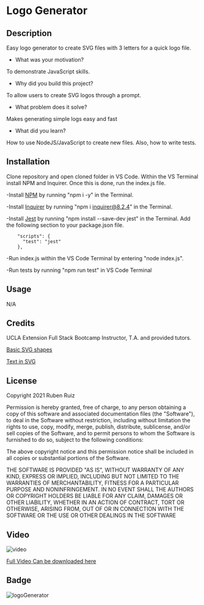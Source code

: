 # Logo Generator

## Description

Easy logo generator to create SVG files with 3 letters for a quick logo file. 

- What was your motivation?

To demonstrate JavaScript skills. 

- Why did you build this project? 

To allow users to create SVG logos through a prompt.

- What problem does it solve?

Makes generating simple logs easy and fast

- What did you learn?

How to use NodeJS/JavaScript to create new files. Also, how to write tests. 

## Installation


Clone repository and open cloned folder in VS Code. Within the VS Terminal install NPM and Inquirer. Once this is done, run the index.js file. 

-Install [NPM](https://docs.npmjs.com/cli/v6/commands/npm-install) by running "npm i -y" in the Terminal.

-Install [Inquirer](https://www.npmjs.com/package/inquirer/v/8.2.4) by running "npm i inquirer@8.2.4" in the Terminal.

-Install [Jest](https://jestjs.io/docs/getting-started) by running "npm install --save-dev jest" in the Terminal.
Add the following section to your package.json file.
```,
    "scripts": {
      "test": "jest"
    },
```

-Run index.js within the VS Code Terminal by entering "node index.js".

-Run tests by running "npm run test" in VS Code Terminal


## Usage

N/A

## Credits

UCLA Extension Full Stack Bootcamp Instructor, T.A. and provided tutors.

[Basic SVG shapes](https://developer.mozilla.org/en-US/docs/Web/SVG/Tutorial/Basic_Shapes)

[Text in SVG](https://developer.mozilla.org/en-US/docs/Web/SVG/Tutorial/Texts)

## License

Copyright 2021 Ruben Ruiz 

Permission is hereby granted, free of charge, to any person obtaining a copy of this software and associated documentation files (the "Software"), to deal in the Software without restriction, including without limitation the rights to use, copy, modify, merge, publish, distribute, sublicense, and/or sell copies of the Software, and to permit persons to whom the Software is furnished to do so, subject to the following conditions:  

The above copyright notice and this permission notice shall be included in all copies or substantial portions of the Software. 

THE SOFTWARE IS PROVIDED "AS IS", WITHOUT WARRANTY OF ANY KIND, EXPRESS OR IMPLIED, INCLUDING BUT NOT LIMITED TO THE WARRANTIES OF MERCHANTABILITY, FITNESS FOR A PARTICULAR PURPOSE AND NONINFRINGEMENT. IN NO EVENT SHALL THE AUTHORS OR COPYRIGHT HOLDERS BE LIABLE FOR ANY CLAIM, DAMAGES OR OTHER LIABILITY, WHETHER IN AN ACTION OF CONTRACT, TORT OR OTHERWISE, ARISING FROM, OUT OF OR IN CONNECTION WITH THE SOFTWARE OR THE USE OR OTHER DEALINGS IN THE SOFTWARE

## Video

![video](/imgs/logogeneratorgiffile.gif)

[Full Video Can be downloaded here](/imgs/logogenerator.mp4)

## Badge

![logoGenerator](https://img.shields.io/badge/logo-Generator-blue)
